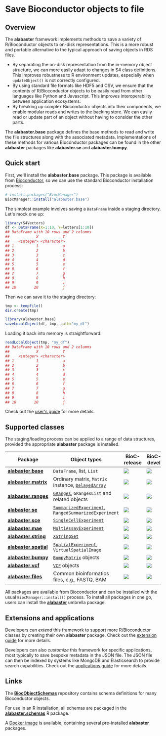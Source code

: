 # Save Bioconductor objects to file

## Overview

The **alabaster** framework implements methods to save a variety of R/Bioconductor objects to on-disk representations.
This is a more robust and portable alternative to the typical approach of saving objects in RDS files.

- By separating the on-disk representation from the in-memory object structure, we can more easily adapt to changes in S4 class definitions.
  This improves robustness to R environment updates, especially when `updateObject()` is not correctly configured.
- By using standard file formats like HDF5 and CSV, we ensure that the contents of R/Bioconductor objects to be easily read from other languages like Python and Javascript.
  This improves interoperability between application ecosystems.
- By breaking up complex Bioconductor objects into their components, we enable modular reads and writes to the backing store.
  We can easily read or update part of an object without having to consider the other parts.

The **alabaster.base** package defines the base methods to read and write the file structures along with the associated metadata.
Implementations of these methods for various Bioconductor packages can be found in the other **alabaster** packages like **alabaster.se** and **alabaster.bumpy**.

## Quick start

First, we'll install the **alabaster.base** package.
This package is available from [Bioconductor](https://bioconductor.org/packages/alabaster.base),
so we can use the standard Bioconductor installation process:

```r
# install.packages("BiocManager")
BiocManager::install("alabaster.base")
```

The simplest example involves saving a `DataFrame` inside a staging directory.
Let's mock one up:

```r
library(S4Vectors)
df <- DataFrame(X=1:10, Y=letters[1:10])
## DataFrame with 10 rows and 2 columns
##            X           Y
##    <integer> <character>
## 1          1           a
## 2          2           b
## 3          3           c
## 4          4           d
## 5          5           e
## 6          6           f
## 7          7           g
## 8          8           h
## 9          9           i
## 10        10           j
```

Then we can save it to the staging directory:

```r
tmp <- tempfile()
dir.create(tmp)

library(alabaster.base)
saveLocalObject(df, tmp, path="my_df")
```
  
Loading it back into memory is straightforward:

```r
readLocalObject(tmp, "my_df")
## DataFrame with 10 rows and 2 columns
##            X           Y
##    <integer> <character>
## 1          1           a
## 2          2           b
## 3          3           c
## 4          4           d
## 5          5           e
## 6          6           f
## 7          7           g
## 8          8           h
## 9          9           i
## 10        10           j
```

Check out the [user's guide](https://artifactdb.github.io/alabaster.base/articles/userguide.html) for more details.

## Supported classes

The staging/loading process can be applied to a range of data structures, provided the appropriate **alabaster** package is installed.

| Package | Object types | BioC-release | BioC-devel |
|-----|-----|----|----|
| [**alabaster.base**](https://github.com/ArtifactDB/alabaster.base) | `DataFrame`, list, `List` | [![](http://bioconductor.org/shields/build/devel/bioc/alabaster.base.svg)](http://bioconductor.org/checkResults/devel/bioc-LATEST/alabaster.base) | [![](http://bioconductor.org/shields/build/release/bioc/alabaster.base.svg)](http://bioconductor.org/checkResults/release/bioc-LATEST/alabaster.base) |
| [**alabaster.matrix**](https://github.com/ArtifactDB/alabaster.matrix) | Ordinary matrix, `Matrix` instance, [`DelayedArray`](https://bioconductor.org/packages/DelayedArray) | [![](http://bioconductor.org/shields/build/devel/bioc/alabaster.matrix.svg)](http://bioconductor.org/checkResults/devel/bioc-LATEST/alabaster.matrix) | [![](http://bioconductor.org/shields/build/release/bioc/alabaster.matrix.svg)](http://bioconductor.org/checkResults/release/bioc-LATEST/alabaster.matrix) |
| [**alabaster.ranges**](https://github.com/ArtifactDB/alabaster.ranges) | [`GRanges`](https://bioconductor.org/packages/GenomicRanges), `GRangesList` and related objects | [![](http://bioconductor.org/shields/build/devel/bioc/alabaster.ranges.svg)](http://bioconductor.org/checkResults/devel/bioc-LATEST/alabaster.ranges) | [![](http://bioconductor.org/shields/build/release/bioc/alabaster.ranges.svg)](http://bioconductor.org/checkResults/release/bioc-LATEST/alabaster.ranges) |
| [**alabaster.se**](https://github.com/ArtifactDB/alabaster.se) | [`SummarizedExperiment`](https://bioconductor.org/packages/SummarizedExperiment), `RangedSummarizedExperiment` | [![](http://bioconductor.org/shields/build/devel/bioc/alabaster.se.svg)](http://bioconductor.org/checkResults/devel/bioc-LATEST/alabaster.se) | [![](http://bioconductor.org/shields/build/release/bioc/alabaster.se.svg)](http://bioconductor.org/checkResults/release/bioc-LATEST/alabaster.se) |
| [**alabaster.sce**](https://github.com/ArtifactDB/alabaster.sce) | [`SingleCellExperiment`](https://bioconductor.org/packages/SingleCellExperiment) | [![](http://bioconductor.org/shields/build/devel/bioc/alabaster.sce.svg)](http://bioconductor.org/checkResults/devel/bioc-LATEST/alabaster.sce) | [![](http://bioconductor.org/shields/build/release/bioc/alabaster.sce.svg)](http://bioconductor.org/checkResults/release/bioc-LATEST/alabaster.sce) |
| [**alabaster.mae**](https://github.com/ArtifactDB/alabaster.mae) | [`MultiAssayExperiment`](https://bioconductor.org/packages/MultiAssayExperiment) | [![](http://bioconductor.org/shields/build/devel/bioc/alabaster.mae.svg)](http://bioconductor.org/checkResults/devel/bioc-LATEST/alabaster.mae) | [![](http://bioconductor.org/shields/build/release/bioc/alabaster.mae.svg)](http://bioconductor.org/checkResults/release/bioc-LATEST/alabaster.mae) |
| [**alabaster.string**](https://github.com/ArtifactDB/alabaster.string) | [`XStringSet`](https://bioconductor.org/packages/Biostrings) | [![](http://bioconductor.org/shields/build/devel/bioc/alabaster.string.svg)](http://bioconductor.org/checkResults/devel/bioc-LATEST/alabaster.string) | [![](http://bioconductor.org/shields/build/release/bioc/alabaster.string.svg)](http://bioconductor.org/checkResults/release/bioc-LATEST/alabaster.string) |
| [**alabaster.spatial**](https://github.com/ArtifactDB/alabaster.spatial) | [`SpatialExperiment`](https://bioconductor.org/packages/SpatialExperiment), `VirtualSpatialImage` | [![](http://bioconductor.org/shields/build/devel/bioc/alabaster.spatial.svg)](http://bioconductor.org/checkResults/devel/bioc-LATEST/alabaster.spatial) | [![](http://bioconductor.org/shields/build/release/bioc/alabaster.spatial.svg)](http://bioconductor.org/checkResults/release/bioc-LATEST/alabaster.spatial) |
| [**alabaster.bumpy**](https://github.com/ArtifactDB/alabaster.bumpy) | [`BumpyMatrix`](https://bioconductor.org/packages/BumpyMatrix) objects | [![](http://bioconductor.org/shields/build/devel/bioc/alabaster.bumpy.svg)](http://bioconductor.org/checkResults/devel/bioc-LATEST/alabaster.bumpy) | [![](http://bioconductor.org/shields/build/release/bioc/alabaster.bumpy.svg)](http://bioconductor.org/checkResults/release/bioc-LATEST/alabaster.bumpy) |
| [**alabaster.vcf**](https://github.com/ArtifactDB/alabaster.vcf) | [`VCF`](https://bioconductor.org/packages/Biostrings) objects | [![](http://bioconductor.org/shields/build/devel/bioc/alabaster.vcf.svg)](http://bioconductor.org/checkResults/devel/bioc-LATEST/alabaster.vcf) | [![](http://bioconductor.org/shields/build/release/bioc/alabaster.vcf.svg)](http://bioconductor.org/checkResults/release/bioc-LATEST/alabaster.vcf) |
| [**alabaster.files**](https://github.com/ArtifactDB/alabaster.files) | Common bioinformatics files, e.g., FASTQ, BAM | [![](http://bioconductor.org/shields/build/devel/bioc/alabaster.files.svg)](http://bioconductor.org/checkResults/devel/bioc-LATEST/alabaster.files) | [![](http://bioconductor.org/shields/build/release/bioc/alabaster.files.svg)](http://bioconductor.org/checkResults/release/bioc-LATEST/alabaster.files) |

All packages are available from Bioconductor and can be installed with the usual `BiocManager::install()` process.
To install all packages in one go, users can install the [**alabaster**](https://bioconductor.org/packages/alabaster) umbrella package.

## Extensions and applications

Developers can _extend_ this framework to support more R/Bioconductor classes by creating their own **alabaster** package.
Check out the [extension guide](https://bioconductor.org/packages/release/bioc/vignettes/alabaster.base/inst/doc/extensions.html) for more details.

Developers can also _customize_ this framework for specific applications, most typically to save bespoke metadata in the JSON file.
The JSON file can then be indexed by systems like MongoDB and Elasticsearch to provide search capabilities.
Check out the [applications guide](https://bioconductor.org/packages/release/bioc/vignettes/alabaster.base/inst/doc/applications.html) for more details.

## Links

The [**BiocObjectSchemas**](https://github.com/ArtifactDB/BiocObjectSchemas) repository contains schema definitions for many Bioconductor objects.

For use in an R installation, all schemas are packaged in the [**alabaster.schemas**](https://github.com/ArtifactDB/alabaster.schemas) R package.

A [Docker image](https://github.com/ArtifactDB/alabaster-docker/pkgs/container/alabaster-docker%2Fbuilder) is available, containing several pre-installed **alabaster** packages.

